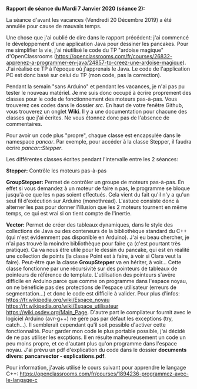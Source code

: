 **Rapport de séance du Mardi 7 Janvier 2020 (séance 2):**

La séance d'avant les vacances (Vendredi 20 Décembre 2019) a été annulée pour cause de mauvais temps.

Une chose que j'ai oublié de dire dans le rapport précédent: j'ai commencé le développement d'une application Java pour dessiner les pancakes.
Pour me simplifier la vie, j'ai réutilisé le code du TP "ardoise magique" d'OpenClassrooms (https://openclassrooms.com/fr/courses/26832-apprenez-a-programmer-en-java/24857-tp-creez-une-ardoise-magique). J'ai réalisé ce TP à l'époque où j'apprenais le Java.
Le code de l'application PC est donc basé sur celui du TP (mon code, pas la correction).


Pendant la semain "sans Arduino" et pendant les vacances, je n'ai pas pu tester le nouveau matériel. Je me suis donc occupé à écrire proprement des classes pour le code de fonctionnement des moteurs pas-à-pas.
Vous trouverez ces codes dans le dossier _src_.
En haut de votre fenêtre Github, vous trouverez un onglet __Wiki__. Il y a une documentation pour chacune des classes que j'ai écrites. Ne vous étonnez donc pas de l'absence de commentaires.

Pour avoir un code plus "propre", chaque classe est encapsulée dans le namespace *pancar*.
Par exemple, pour accéder à la classe Stepper, il faudra écrire *pancar::Stepper*.

Les différentes classes écrites pendant l'intervalle entre les 2 séances:

__Stepper:__ Contrôle les moteurs pas-à-pas

__GroupStepper:__ Permet de contrôler un groupe de moteurs pas-à-pas. En effet si vous demandez à un moteur de faire n pas, le programme se bloque jusqu'à ce que les n pas soient effectués. Cela vient du fait qu'il n'y a qu'un seul fil d'exécution sur Arduino (monothread). L'astuce consiste donc à alterner les pas pour donner l'illusion que les 2 moteurs tournent en même temps, ce qui est vrai si on tient compte de l'inertie.

__Vector:__ Permet de créer des tableaux dynamiques, dans le style des collections de Java ou des conteneurs de la bibliothèque standard du C++ (qui n'est évidemment pas disponible en Arduino).
J'ai eu beau chercher, je n'ai pas trouvé la moindre bibliothèque pour faire ça (c'est pourtant très pratique). Ca va nous être utile pour le dessin du pancake, qui est en réalité une collection de points (la classe Point est à faire, à voir si Clara veut la faire).
Peut-être que la classe __GroupStepper__ va en hériter, à voir...
Cette classe fonctionne par une récursivité sur des pointeurs de tableaux de pointeurs de référence de template. L'utilisation des pointeurs s'avère difficile en Arduino parce que comme on programme dans l'espace noyau, on ne bénéficie pas des protections de l'espace utilisateur (erreurs de segmentation...) et donc le code est difficile à valider. Pour plus d'infos: https://fr.wikipedia.org/wiki/Espace_noyau https://fr.wikipedia.org/wiki/Espace_utilisateur https://wiki.osdev.org/Main_Page.
D'autre part le compilateur fournit avec le logiciel Arduino (avr-g++) ne gère pas par défaut les exceptions (try, catch...). Il semblerait cependant qu'il soit possible d'activer cette fonctionnalité. Pour garder mon code le plus portable possible, j'ai décidé de ne pas utiliser les excptions. Il en résulte malheureusement un code un peu moins propre, et ce d'autant plus qu'on programme dans l'espace noyau.
J'ai prévu un pdf d'explication du code dans le dossier __documents divers__: __pancarvector - explications.pdf__.




Pour information, j'avais utilisé le cours suivant pour apprendre le langage C++: https://openclassrooms.com/fr/courses/1894236-programmez-avec-le-langage-c
